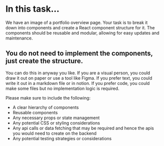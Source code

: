 # In this task...

We have an image of a portfolio overview page. Your task is to break it down into components and create a React component structure for it. The components should be reusable and modular, allowing for easy updates and maintenance.

## You do not need to implement the components, just create the structure.

You can do this in anyway you like. If you are a visual person, you could draw it out on paper or use a tool like Figma. If you prefer text, you could write it out in a markdown file or in notion. If you prefer code, you could make some files but no implementation logic is required.

Please make sure to include the following:

- A clear hierarchy of components
- Reusable components
- Any necessary props or state management
- Any potential CSS or styling considerations
- Any api calls or data fetching that may be required and hence the apis you would need to create on the backend
- Any potential testing strategies or considerations
